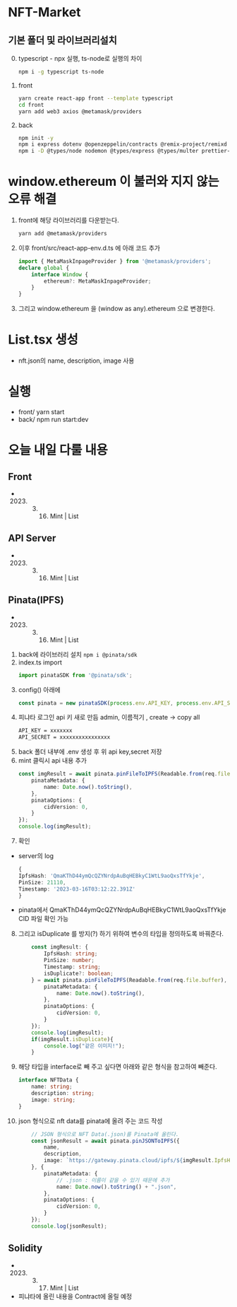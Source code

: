 # NFT-Market
## 기본 폴더 및 라이브러리설치
0. typescript - npx 실행, ts-node로 실행의 차이
    ```bash
    npm i -g typescript ts-node
    ```
1. front
    ```bash
    yarn create react-app front --template typescript
    cd front
    yarn add web3 axios @metamask/providers
    ```
2. back
    ```bash
    npm init -y
    npm i express dotenv @openzeppelin/contracts @remix-project/remixd cors multer web3 axios web3-utils
    npm i -D @types/node nodemon @types/express @types/multer prettier-plugin-solidity tsconfig-paths
    ```

# window.ethereum 이 불러와 지지 않는 오류 해결
1. front에 해당 라이브러리를 다운받는다.
    ```bash
    yarn add @metamask/providers
    ```
2. 이후 front/src/react-app-env.d.ts 에 아래 코드 추가
    ```ts
    import { MetaMaskInpageProvider } from '@metamask/providers';
    declare global {
        interface Window {
            ethereum?: MetaMaskInpageProvider;
        }
    }
    ```
3. 그리고 window.ethereum 을 (window as any).ethereum 으로 변경한다.


# List.tsx 생성
- nft.json의 name, description, image 사용


# 실행
- front/ yarn start
- back/ npm run start:dev


# 오늘 내일 다룰 내용
## Front
- 2023. 3. 16. Mint | List

## API Server
- 2023. 3. 16. Mint | List


## Pinata(IPFS)
- 2023. 3. 16. Mint | List
1. back에 라이브러리 설치
    ` npm i @pinata/sdk `
2. index.ts import
    ```ts
    import pinataSDK from '@pinata/sdk';
    ```
3. config() 아래에
    ```ts
    const pinata = new pinataSDK(process.env.API_KEY, process.env.API_Secret);
    ```
4. 피냐타 로그인 api 키 새로 만듬 admin, 이름적기 , create -> copy all
    ```bash
    API_KEY = xxxxxxx
    API_SECRET = xxxxxxxxxxxxxxxx
    ```
5. back 폴더 내부에 .env 생성 후 위 api key,secret 저장
6. mint 클릭시 api 내용 추가
    ```ts
    const imgResult = await pinata.pinFileToIPFS(Readable.from(req.file.buffer), {
        pinataMetadata: {
            name: Date.now().toString(),
        },
        pinataOptions: {
            cidVersion: 0,
        }
    });
    console.log(imgResult);
    ```
7. 확인
- server의 log
    ```ts
    {
    IpfsHash: 'QmaKThD44ymQcQZYNrdpAuBqHEBkyC1WtL9aoQxsTfYkje',
    PinSize: 21110,
    Timestamp: '2023-03-16T03:12:22.391Z'
    }
    ```
- pinata에서 QmaKThD44ymQcQZYNrdpAuBqHEBkyC1WtL9aoQxsTfYkje CID 파일 확인 가능
8. 그리고 isDuplicate 를 방지(?) 하기 위하여 변수의 타입을 정의하도록 바꿔준다.
    ```ts
        const imgResult: {
            IpfsHash: string;
            PinSize: number;
            Timestamp: string;
            isDuplicate?: boolean;
        } = await pinata.pinFileToIPFS(Readable.from(req.file.buffer), {
            pinataMetadata: {
                name: Date.now().toString(),
            },
            pinataOptions: {
                cidVersion: 0,
            }
        });
        console.log(imgResult);
        if(imgResult.isDuplicate){
            console.log("같은 이미지!");
        }
    ```
9. 해당 타입을 interface로 빼 주고 싶다면 아래와 같은 형식을 참고하여 빼준다.
    ```ts
    interface NFTData {
        name: string;
        description: string;
        image: string;
    }
    ```

10. json 형식으로 nft data를 pinata에 올려 주는 코드 작성
    ```ts
        // JSON 형식으로 NFT Data(.json)를 Pinata에 올린다.
        const jsonResult = await pinata.pinJSONToIPFS({
            name,
            description,
            image: `https://gateway.pinata.cloud/ipfs/${imgResult.IpfsHash}`,
        }, {
            pinataMetadata: {
                // .json : 이름이 같을 수 있기 때문에 추가
                name: Date.now().toString() + ".json",
            },
            pinataOptions: {
                cidVersion: 0,
            }
        });
        console.log(jsonResult);
    ```


## Solidity
- 2023. 3. 17. Mint | List
- 피냐타에 올린 내용을 Contract에 올릴 예정
 
